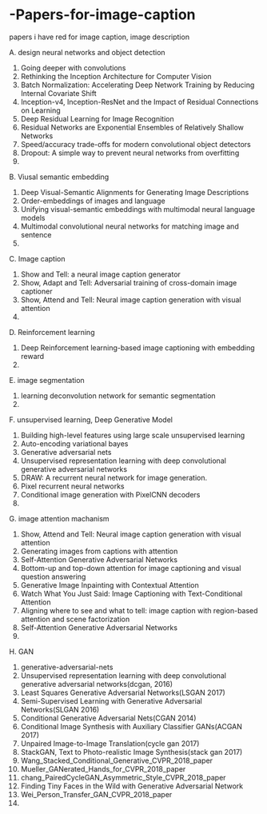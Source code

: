 # -Papers-for-image-caption
papers i have red for image caption, image description

A. design neural networks and object detection

  1. Going deeper with convolutions
  2. Rethinking the Inception Architecture for Computer Vision
  3. Batch Normalization: Accelerating Deep Network Training by Reducing Internal Covariate Shift
  4. Inception-v4, Inception-ResNet and the Impact of Residual Connections on Learning
  5. Deep Residual Learning for Image Recognition
  6. Residual Networks are Exponential Ensembles of Relatively Shallow Networks
  7. Speed/accuracy trade-offs for modern convolutional object detectors
  8. Dropout: A simple way to prevent neural networks from overfitting
  9.
  
B. Viusal semantic embedding

  1. Deep Visual-Semantic Alignments for Generating Image Descriptions
  2. Order-embeddings of images and language
  3. Unifying visual-semantic embeddings with multimodal neural language models
  4. Multimodal convolutional neural networks for matching image and sentence
  5.
  
C. Image caption
  
  1. Show and Tell: a neural image caption generator
  2. Show, Adapt and Tell: Adversarial training of cross-domain image captioner
  3. Show, Attend and Tell: Neural image caption generation with visual attention
  4. 
  
D. Reinforcement learning

  1. Deep Reinforcement learning-based image captioning with embedding reward
  2.

E. image segmentation
  1. learning deconvolution network for semantic segmentation
  2.

F. unsupervised learning, Deep Generative Model
  1. Building high-level features using large scale unsupervised learning
  2. Auto-encoding variational bayes
  3. Generative adversarial nets
  4. Unsupervised representation learning with deep convolutional generative adversarial networks
  5. DRAW: A recurrent neural network for image generation.
  6. Pixel recurrent neural networks
  7. Conditional image generation with PixelCNN decoders
  8. 

G. image attention machanism
  1. Show, Attend and Tell: Neural image caption generation with visual attention
  2. Generating images from captions with attention
  3. Self-Attention Generative Adversarial Networks
  4. Bottom-up and top-down attention for image captioning and visual question answering
  5. Generative Image Inpainting with Contextual Attention
  6. Watch What You Just Said: Image Captioning with Text-Conditional Attention
  7. Aligning where to see and what to tell: image caption with region-based attention and scene factorization
  8. Self-Attention Generative Adversarial Networks
  9.
  
H. GAN
  1. generative-adversarial-nets
  2. Unsupervised representation learning with deep convolutional generative adversarial networks(dcgan, 2016)
  3. Least Squares Generative Adversarial Networks(LSGAN 2017)
  4. Semi-Supervised Learning with Generative Adversarial Networks(SLGAN 2016)
  5. Conditional Generative Adversarial Nets(CGAN 2014)
  6. Conditional Image Synthesis with Auxiliary Classifier GANs(ACGAN 2017)
  7. Unpaired Image-to-Image Translation(cycle gan 2017)
  8. StackGAN, Text to Photo-realistic Image Synthesis(stack gan 2017)
  9. Wang_Stacked_Conditional_Generative_CVPR_2018_paper
  10. Mueller_GANerated_Hands_for_CVPR_2018_paper
  11. chang_PairedCycleGAN_Asymmetric_Style_CVPR_2018_paper
  12. Finding Tiny Faces in the Wild with Generative Adversarial Network
  13. Wei_Person_Transfer_GAN_CVPR_2018_paper
  14. 
